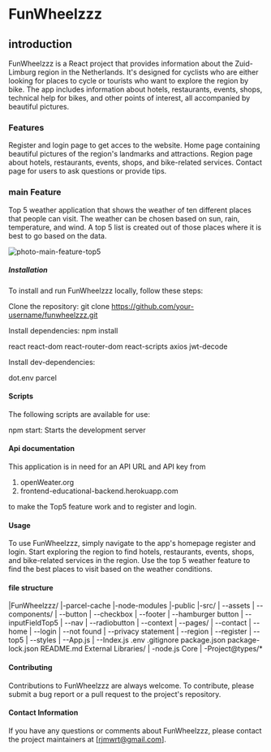 
# FunWheelzzz

## introduction

FunWheelzzz is a React project that provides information about the Zuid-Limburg region in
the Netherlands. It's designed for cyclists who are either looking for places to cycle
or tourists who want to explore the region by bike.
The app includes information about hotels, restaurants, events, shops, technical help for
bikes, and other points of interest, all accompanied by beautiful pictures.

### Features
Register and login page to get acces to the website.
Home page containing beautiful pictures of the region's landmarks and attractions.
Region page about hotels, restaurants, events, shops, and bike-related services.
Contact page for users to ask questions or provide tips.

### main Feature
Top 5 weather application that shows the weather of ten different places that people
can visit.
The weather can be chosen based on sun, rain, temperature, and wind.
A top 5 list is created out of those places where it is best to go based on the data.

![photo-main-feature-top5](./assets/photo-screenshot-top5.jpeg)


##### Installation

To install and run FunWheelzzz locally, follow these steps:

Clone the repository: git clone https://github.com/your-username/funwheelzzz.git

Install dependencies: npm install

react
react-dom
react-router-dom
react-scripts
axios
jwt-decode

Install dev-dependencies:

dot.env
parcel

#### Scripts
The following scripts are available for use:

npm start: Starts the development server

#### Api documentation

This application is in need for an API URL and API key from

1. openWeater.org
2. frontend-educational-backend.herokuapp.com

to make the Top5 feature work and to register and login.

#### Usage

To use FunWheelzzz, simply navigate to the app's homepage register and login.
Start exploring the region to find hotels, restaurants, events, shops, and
bike-related services in the region.
Use the top 5 weather feature to find the best places to visit based on the 
weather conditions.

#### file structure

|FunWheelzzz/
|-parcel-cache
|-node-modules
|-public
|-src/
| --assets
| --components/
|   --button
|   --checkbox
|   --footer
|   --hamburger button
|   --inputFieldTop5
|   --nav
|   --radiobutton
| --context
| --pages/
|   --contact
|   --home
|   --login
|   --not found
|   --privacy statement
|   --region
|   --register
|   --top5
| --styles
| --App.js
| --Index.js
.env
.gitignore
package.json
package-lock.json
README.md
External Libraries/
| -node.js Core
| -Project@types/*

#### Contributing
Contributions to FunWheelzzz are always welcome. To contribute, please submit a bug report or a pull request to the project's repository.

#### Contact Information
If you have any questions or comments about FunWheelzzz, please contact the project maintainers at [rjmwrt@gmail.com].





